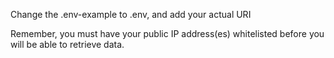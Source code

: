 Change the .env-example to .env, and add your actual URI

Remember, you must have your public IP address(es) whitelisted before you will be able to retrieve data. 
